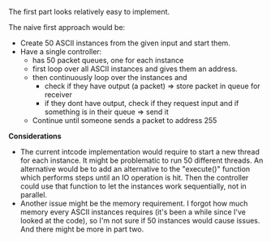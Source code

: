 The first part looks relatively easy to implement.

The naive first approach would be:

* Create 50 ASCII instances from the given input and start them.
* Have a single controller:
    * has 50 packet queues, one for each instance
    * first loop over all ASCII instances and gives them an address.
    * then continuously loop over the instances and 
        * check if they have output (a packet) => store packet in queue for receiver
        * if they dont have output, check if they request input and if something is in their queue => send it
    * Continue until someone sends a packet to address 255

**Considerations**

* The current intcode implementation would require to start a new thread for each instance. It might be problematic to run 50 different threads. An alternative would be to add an alternative to the "execute()" function which performs steps until an IO operation is hit. Then the controller could use that function to let the instances work sequentially, not in parallel.
* Another issue might be the memory requirement. I forgot how much memory every ASCII instances requires (it's been a while since I've looked at the code), so I'm not sure if 50 instances would cause issues. And there might be more in part two.
